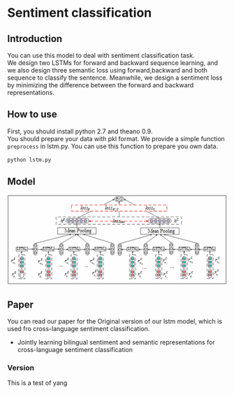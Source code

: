 # Sentiment classification
## Introduction  
You can use this model to deal with sentiment classification task.   
We design two LSTMs for forward and backward sequence learning, and we also design three semantic loss using forward,backward and both
sequence to classify the sentence. Meanwhile, we design a sentiment loss by minimizing the difference between the forward and backward representations.
## How to use  
First, you should install python 2.7 and theano 0.9.  
You should prepare your data with pkl format.   We provide a simple function `preprocess` in lstm.py. You can use this function to prepare you own data.
```bash
python lstm.py
```
## Model 
![model](./model.png)

## Paper
You can read our paper for the Original version of our lstm model, which is used fro cross-language sentiment classification.
* Jointly learning bilingual sentiment and semantic representations for cross-language sentiment classification

### Version
This is a test of yang
